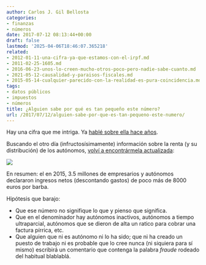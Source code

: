 ```yaml
---
author: Carlos J. Gil Bellosta
categories:
- finanzas
- números
date: 2017-07-12 08:13:44+00:00
draft: false
lastmod: '2025-04-06T18:46:07.365218'
related:
- 2012-01-11-una-cifra-ya-que-estamos-con-el-irpf.md
- 2011-02-25-1605.md
- 2016-06-23-unos-lo-creen-mucho-otros-poco-pero-nadie-sabe-cuanto.md
- 2021-05-12-causalidad-y-paraisos-fiscales.md
- 2015-05-14-cualquier-parecido-con-la-realidad-es-pura-coincidencia.md
tags:
- datos públicos
- impuestos
- números
title: ¿Alguien sabe por qué es tan pequeño este número?
url: /2017/07/12/alguien-sabe-por-que-es-tan-pequeno-este-numero/
---
```


Hay una cifra que me intriga. Ya [hablé sobre ella hace años](https://www.datanalytics.com/2012/01/11/una-cifra-ya-que-estamos-con-el-irpf/).

Buscando el otro día (infructosísimamente) información sobre la renta (y su distribución) de los autónomos, [volví a encontrármela actualizada](http://www.agenciatributaria.es/static_files/AEAT/Estudios/Estadisticas/Informes_Estadisticos/Informes_Anuales_de_Recaudacion_Tributaria/Ejercicio_2015/IART15.pdf):

![](/wp-uploads/2017/07/rentas_empresariales_medias.png#center)

En resumen: el en 2015, 3.5 millones de empresarios y autónomos declararon ingresos netos (descontando gastos) de poco más de 8000 euros por barba.

Hipótesis que barajo:

* Que ese número no signifique lo que y pienso que significa.
* Que en el denominador hay autónomos inactivos, autónomos a tiempo ultraparcial, autónomos que se dieron de alta un ratico para cobrar una factura pírrica, etc.
* Que alguien que ni es autónomo ni lo ha sido; que ni ha creado un puesto de trabajo ni es probable que lo cree nunca (ni siquiera para sí mismo) escribirá un comentario que contenga la palabra _fraude_ rodeado del habitual blablablá.